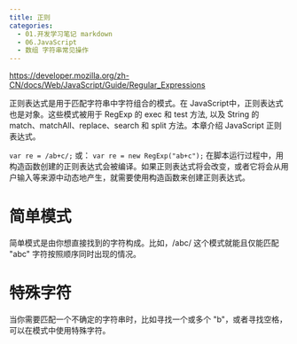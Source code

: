 ```yaml
---
title: 正则
categories:
  - 01.开发学习笔记 markdown
  - 06.JavaScript
  - 数组 字符串常见操作
---
```


https://developer.mozilla.org/zh-CN/docs/Web/JavaScript/Guide/Regular_Expressions

正则表达式是用于匹配字符串中字符组合的模式。在 JavaScript中，正则表达式也是对象。这些模式被用于 RegExp 的 exec 和 test 方法, 以及 String 的 match、matchAll、replace、search 和 split 方法。本章介绍 JavaScript 正则表达式。

`var re = /ab+c/;`
或：
`var re = new RegExp("ab+c");`
在脚本运行过程中，用构造函数创建的正则表达式会被编译。如果正则表达式将会改变，或者它将会从用户输入等来源中动态地产生，就需要使用构造函数来创建正则表达式。

# 简单模式
简单模式是由你想直接找到的字符构成。比如，/abc/ 这个模式就能且仅能匹配 "abc" 字符按照顺序同时出现的情况。
# 特殊字符
当你需要匹配一个不确定的字符串时，比如寻找一个或多个 "b"，或者寻找空格，可以在模式中使用特殊字符。